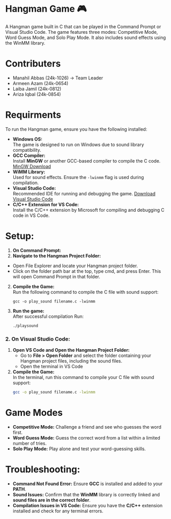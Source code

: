# **Hangman Game** 🎮
A Hangman game built in C that can be played in the Command Prompt or Visual Studio Code. The game features three modes: Competitive Mode, Word Guess Mode, and Solo Play Mode. It also includes sound effects using the WinMM library.
# Contributers
+ Manahil Abbas (24k-1026) -> Team Leader 
+ Armeen Azam (24k-0654)
+ Laiba Jamil (24k-0812)
+ Ariza Iqbal (24k-0854)
# Requirments
To run the Hangman game, ensure you have the following installed:
+ **Windows OS:**\
  The game is designed to run on Windows due to sound library compatibility.
+  **GCC Compiler:**\
  Install **MinGW** or another GCC-based compiler to compile the C code.
  [MinGW Download](https://sourceforge.net/projects/mingw/)
+  **WiMM Library:**\
  Used for sound effects. Ensure the `-lwinmm` flag is used during compilation.
+  **Visual Studio Code:**\
  Recommended IDE for running and debugging the game.
  [Download Visual Studio Code](https://code.visualstudio.com/download)
+  **C/C++ Extension for VS Code:**\
  Install the C/C++ extension by Microsoft for compiling and debugging C code in VS Code.

# Setup:
1. **On Command Prompt:**
  1. **Navigate to the Hangman Project Folder:**
  + Open File Explorer and locate your Hangman project folder.
  + Click on the folder path bar at the top, type cmd, and press Enter. This will open Command Prompt in that folder.

 2. **Compile the Game:**\
     Run the following command to compile the C file with sound support:
    ```
    gcc -o play_sound filename.c -lwinmm
 4. **Run the game:**\
     After successful compilation Run:
    ```bash
    ./playsound

### 2. **On Visual Studio Code:**

1. **Open VS Code and Open the Hangman Project Folder:**  
   - Go to **File > Open Folder** and select the folder containing your Hangman project files, including the sound files.  
   - Open the terminal in VS Code
2. **Compile the Game:**  
   In the terminal, run this command to compile your C file with sound support:  
   ```bash
   gcc -o play_sound filename.c -lwinmm
   
# Game Modes
+ **Competitive Mode:** Challenge a friend and see who guesses the word first.
+ **Word Guess Mode:** Guess the correct word from a list within a limited number of tries.
+ **Solo Play Mode:** Play alone and test your word-guessing skills.
# Troubleshooting:
+ **Command Not Found Error:** Ensure **GCC** is installed and added to your **PATH**.
+ **Sound Issues:** Confirm that the **WinMM** library is correctly linked and **sound files are in the correct folder**.
+ **Compilation Issues in VS Code:** Ensure you have the **C/C++** extension installed and check for any terminal errors.






